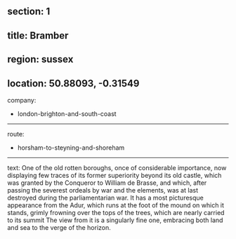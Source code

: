 section: 1
----
title: Bramber
----
region: sussex
----
location: 50.88093, -0.31549
----
company:
- london-brighton-and-south-coast
----
route:
- horsham-to-steyning-and-shoreham
----
text: One of the old rotten boroughs, once of considerable importance, now displaying few traces of its former superiority beyond its old castle, which was granted by the Conqueror to William de Brasse, and which, after passing the severest ordeals by war and the elements, was at last destroyed during the parliamentarian war. It has a most picturesque appearance from the Adur, which runs at the foot of the mound on which it stands, grimly frowning over the tops of the trees, which are nearly carried to its summit The view from it is a singularly fine one, embracing both land and sea to the verge of the horizon.
